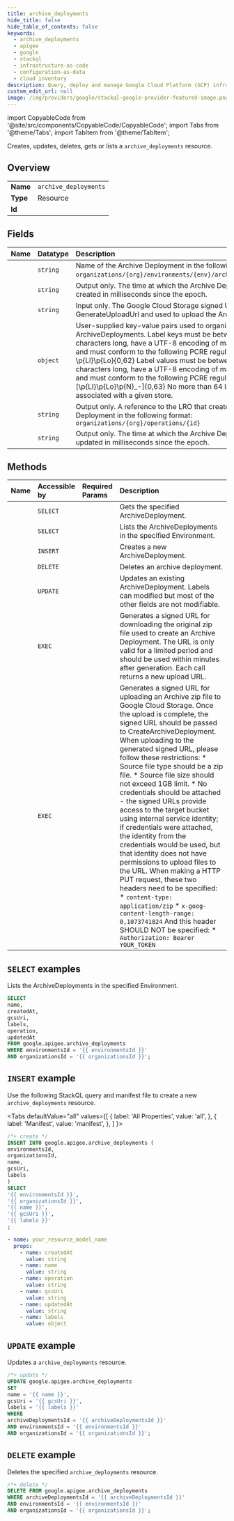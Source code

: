 ```yaml
---
title: archive_deployments
hide_title: false
hide_table_of_contents: false
keywords:
  - archive_deployments
  - apigee
  - google
  - stackql
  - infrastructure-as-code
  - configuration-as-data
  - cloud inventory
description: Query, deploy and manage Google Cloud Platform (GCP) infrastructure and resources using SQL
custom_edit_url: null
image: /img/providers/google/stackql-google-provider-featured-image.png
---
```


import CopyableCode from '@site/src/components/CopyableCode/CopyableCode';
import Tabs from '@theme/Tabs';
import TabItem from '@theme/TabItem';

Creates, updates, deletes, gets or lists a <code>archive_deployments</code> resource.

## Overview
<table><tbody>
<tr><td><b>Name</b></td><td><code>archive_deployments</code></td></tr>
<tr><td><b>Type</b></td><td>Resource</td></tr>
<tr><td><b>Id</b></td><td><CopyableCode code="google.apigee.archive_deployments" /></td></tr>
</tbody></table>

## Fields
| Name | Datatype | Description |
|:-----|:---------|:------------|
| <CopyableCode code="name" /> | `string` | Name of the Archive Deployment in the following format: `organizations/{org}/environments/{env}/archiveDeployments/{id}`. |
| <CopyableCode code="createdAt" /> | `string` | Output only. The time at which the Archive Deployment was created in milliseconds since the epoch. |
| <CopyableCode code="gcsUri" /> | `string` | Input only. The Google Cloud Storage signed URL returned from GenerateUploadUrl and used to upload the Archive zip file. |
| <CopyableCode code="labels" /> | `object` | User-supplied key-value pairs used to organize ArchiveDeployments. Label keys must be between 1 and 63 characters long, have a UTF-8 encoding of maximum 128 bytes, and must conform to the following PCRE regular expression: \p{Ll}\p{Lo}{0,62} Label values must be between 1 and 63 characters long, have a UTF-8 encoding of maximum 128 bytes, and must conform to the following PCRE regular expression: [\p{Ll}\p{Lo}\p{N}_-]{0,63} No more than 64 labels can be associated with a given store. |
| <CopyableCode code="operation" /> | `string` | Output only. A reference to the LRO that created this Archive Deployment in the following format: `organizations/{org}/operations/{id}` |
| <CopyableCode code="updatedAt" /> | `string` | Output only. The time at which the Archive Deployment was updated in milliseconds since the epoch. |

## Methods
| Name | Accessible by | Required Params | Description |
|:-----|:--------------|:----------------|:------------|
| <CopyableCode code="organizations_environments_archive_deployments_get" /> | `SELECT` | <CopyableCode code="archiveDeploymentsId, environmentsId, organizationsId" /> | Gets the specified ArchiveDeployment. |
| <CopyableCode code="organizations_environments_archive_deployments_list" /> | `SELECT` | <CopyableCode code="environmentsId, organizationsId" /> | Lists the ArchiveDeployments in the specified Environment. |
| <CopyableCode code="organizations_environments_archive_deployments_create" /> | `INSERT` | <CopyableCode code="environmentsId, organizationsId" /> | Creates a new ArchiveDeployment. |
| <CopyableCode code="organizations_environments_archive_deployments_delete" /> | `DELETE` | <CopyableCode code="archiveDeploymentsId, environmentsId, organizationsId" /> | Deletes an archive deployment. |
| <CopyableCode code="organizations_environments_archive_deployments_patch" /> | `UPDATE` | <CopyableCode code="archiveDeploymentsId, environmentsId, organizationsId" /> | Updates an existing ArchiveDeployment. Labels can modified but most of the other fields are not modifiable. |
| <CopyableCode code="organizations_environments_archive_deployments_generate_download_url" /> | `EXEC` | <CopyableCode code="archiveDeploymentsId, environmentsId, organizationsId" /> | Generates a signed URL for downloading the original zip file used to create an Archive Deployment. The URL is only valid for a limited period and should be used within minutes after generation. Each call returns a new upload URL. |
| <CopyableCode code="organizations_environments_archive_deployments_generate_upload_url" /> | `EXEC` | <CopyableCode code="environmentsId, organizationsId" /> | Generates a signed URL for uploading an Archive zip file to Google Cloud Storage. Once the upload is complete, the signed URL should be passed to CreateArchiveDeployment. When uploading to the generated signed URL, please follow these restrictions: * Source file type should be a zip file. * Source file size should not exceed 1GB limit. * No credentials should be attached - the signed URLs provide access to the target bucket using internal service identity; if credentials were attached, the identity from the credentials would be used, but that identity does not have permissions to upload files to the URL. When making a HTTP PUT request, these two headers need to be specified: * `content-type: application/zip` * `x-goog-content-length-range: 0,1073741824` And this header SHOULD NOT be specified: * `Authorization: Bearer YOUR_TOKEN` |

## `SELECT` examples

Lists the ArchiveDeployments in the specified Environment.

```sql
SELECT
name,
createdAt,
gcsUri,
labels,
operation,
updatedAt
FROM google.apigee.archive_deployments
WHERE environmentsId = '{{ environmentsId }}'
AND organizationsId = '{{ organizationsId }}';
```

## `INSERT` example

Use the following StackQL query and manifest file to create a new <code>archive_deployments</code> resource.

<Tabs
    defaultValue="all"
    values={[
        { label: 'All Properties', value: 'all', },
        { label: 'Manifest', value: 'manifest', },
    ]
}>
<TabItem value="all">

```sql
/*+ create */
INSERT INTO google.apigee.archive_deployments (
environmentsId,
organizationsId,
name,
gcsUri,
labels
)
SELECT 
'{{ environmentsId }}',
'{{ organizationsId }}',
'{{ name }}',
'{{ gcsUri }}',
'{{ labels }}'
;
```
</TabItem>
<TabItem value="manifest">

```yaml
- name: your_resource_model_name
  props:
    - name: createdAt
      value: string
    - name: name
      value: string
    - name: operation
      value: string
    - name: gcsUri
      value: string
    - name: updatedAt
      value: string
    - name: labels
      value: object

```
</TabItem>
</Tabs>

## `UPDATE` example

Updates a <code>archive_deployments</code> resource.

```sql
/*+ update */
UPDATE google.apigee.archive_deployments
SET 
name = '{{ name }}',
gcsUri = '{{ gcsUri }}',
labels = '{{ labels }}'
WHERE 
archiveDeploymentsId = '{{ archiveDeploymentsId }}'
AND environmentsId = '{{ environmentsId }}'
AND organizationsId = '{{ organizationsId }}';
```

## `DELETE` example

Deletes the specified <code>archive_deployments</code> resource.

```sql
/*+ delete */
DELETE FROM google.apigee.archive_deployments
WHERE archiveDeploymentsId = '{{ archiveDeploymentsId }}'
AND environmentsId = '{{ environmentsId }}'
AND organizationsId = '{{ organizationsId }}';
```

